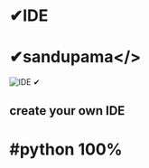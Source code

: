 # ✔IDE
# ✔sandupama</>
![IDE](https://user-images.githubusercontent.com/88402272/136072405-8423c9c9-0629-4356-bcdd-9ee3c050617d.png)
✔<h2>create your own IDE<h2>
  <h1>#python 100%<h1>
